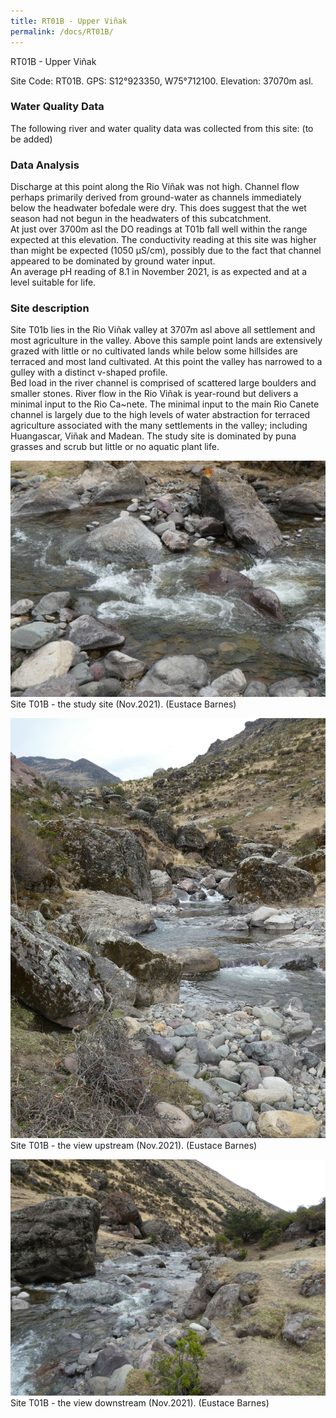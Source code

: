 ```yaml
---
title: RT01B - Upper Viñak
permalink: /docs/RT01B/
---
```

RT01B - Upper Viñak

Site Code: RT01B.  GPS: S12°923350, W75°712100. Elevation:
37070m asl.

### Water Quality Data

The following river and water quality data was collected from this site: (to be added)

### Data Analysis  

Discharge at this point along the Rio Viñak was not high. Channel flow perhaps primarily derived from ground-water as channels immediately below the headwater bofedale were dry. This does suggest that the wet season had not begun in the headwaters of this subcatchment.  
At just over 3700m asl the DO readings at T01b fall well within the range expected at this elevation.
The conductivity reading at this site was higher than might be expected (1050 µS/cm), possibly due to the fact that channel appeared to be dominated by ground water input.      
An average pH reading of 8.1 in November 2021, is as expected and at a level suitable for life.  

### Site description

Site T01b lies in the Rio Viñak valley at 3707m asl above all settlement and most agriculture in the valley. Above this sample point lands are extensively grazed with little or no cultivated lands while below some hillsides are terraced and most land cultivated. 
At this point the valley has narrowed to a gulley with a distinct v-shaped profile.  
Bed load in the river channel is comprised of scattered large boulders and smaller stones. River flow in the Rio Viñak is year-round but delivers a minimal input to the Rio Ca\~nete. 
The minimal input to the main Rio Canete channel is largely due to the high levels of water abstraction for terraced agriculture associated with the many settlements in the valley; including Huangascar, Viñak  and Madean.
The study site is dominated by puna grasses and scrub but little or no aquatic plant life. 



![Site T01B - the study site. (John Forrest)](/assets/SiteDescriptions/T1/T1BSite.jpeg)
Site T01B - the study site (Nov.2021). (Eustace Barnes)

![Site T01B - the view upstream. (John Forrest)](/assets/SiteDescriptions/T1/T1BViewupstream.jpeg)
Site T01B - the view upstream (Nov.2021). (Eustace Barnes)

![Site T01B - the view downstream. (John Forrest)](/assets/SiteDescriptions/T1/T1BViewdownstream.jpeg)
Site T01B - the view downstream (Nov.2021). (Eustace Barnes)
